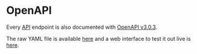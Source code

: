 # OpenAPI

Every [API](/reference/api) endpoint is also documented with [OpenAPI v3.0.3](http://spec.openapis.org/oas/v3.0.3).

The raw YAML file is available [here](/open-api/open-api.yaml) and a web interface to test it out live is <a href="/open-api.html">here</a>.
